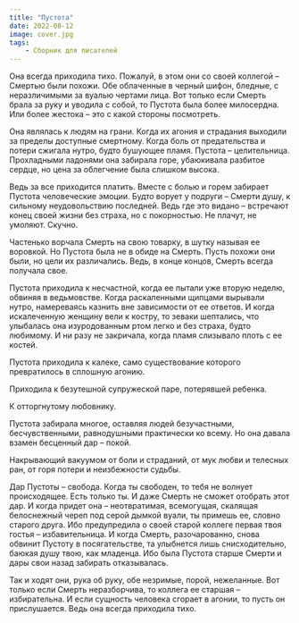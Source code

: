 ```yaml
---
title: "Пустота"
date: 2022-08-12
image: cover.jpg
tags:
    - Сборник для писателей
---
```


Она всегда приходила тихо. Пожалуй, в этом они со своей коллегой – Смертью были похожи. Обе облаченные в черный шифон, бледные, с неразличимыми за вуалью чертами лица. Вот только если Смерть брала за руку и уводила с собой, то Пустота была более милосердна. Или более жестока – это с какой стороны посмотреть.

Она являлась к людям на грани. Когда их агония и страдания выходили за пределы доступные смертному. Когда боль от предательства и потери сжигала нутро, будто бушующее пламя. Пустота – целительница. Прохладными ладонями она забирала горе, убаюкивала разбитое сердце, но цена за облегчение была слишком высока.

Ведь за все приходится платить. Вместе с болью и горем забирает Пустота человеческие эмоции. Будто ворует у подруги – Смерти душу, к сильному неудовольствию последней. Ведь где это видано – встречают конец своей жизни без страха, но с покорностью. Не плачут, не умоляют. Скучно.

Частенько ворчала Смерть на свою товарку, в шутку называя ее воровкой. Но Пустота была не в обиде на Смерть. Пусть похожи они были, но цели их различались. Ведь, в конце концов, Смерть всегда получала свое.

Пустота приходила к несчастной, когда ее пытали уже вторую неделю, обвиняя в ведьмовстве. Когда раскаленными щипцами вырывали нутро, намереваясь казнить вне зависимости от ее ответов. И когда искалеченную женщину вели к костру, то зеваки шептались, что улыбалась она изуродованным ртом легко и без страха, будто любимому. И ни разу не закричала, когда пламя слизывало плоть с ее костей.

Пустота приходила к калеке, само существование которого превратилось в сплошную агонию.

Приходила к безутешной супружеской паре, потерявшей ребенка.

К отторгнутому любовнику.

Пустота забирала многое, оставляя людей безучастными, бесчувственными, равнодушными практически ко всему. Но она давала взамен бесценный дар – покой.

Накрывающий вакуумом от боли и страданий, от мук любви и телесных ран, от горя потери и неизбежности судьбы.

Дар Пустоты – свобода. Когда ты свободен, то тебя не волнует происходящее. Есть только ты. И даже Смерть не сможет отобрать этот дар. И когда придет она – неотвратимая, всемогущая, скалящая белоснежный череп под серой дымкой вуали, ты примешь ее, словно старого друга. Ибо предупредила о своей старой коллеге первая твоя гостья – избавительница. И когда Смерть, разочарованно, снова обвинит Пустоту в посягательстве, та улыбнется лишь снисходительно, баюкая душу твою, как младенца. Ибо была Пустота старше Смерти и дары свои назад забирать отказывалась.

Так и ходят они, рука об руку, обе незримые, порой, нежеланные. Вот только если Смерть неразборчива, то коллега ее старшая – избирательна. И если сущность человека сгорает в агонии, то пусть он прислушается. Ведь она всегда приходила тихо.

